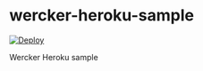 wercker-heroku-sample
=====================

[![Deploy](https://www.herokucdn.com/deploy/button.png)](https://heroku.com/deploy)

Wercker Heroku sample


